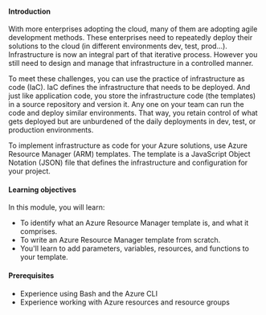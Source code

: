 #### Introduction

With more enterprises adopting the cloud, many of them are adopting agile development methods. These enterprises need to repeatedly deploy their solutions to the cloud (in different environments dev, test, prod...). Infrastructure is now an integral part of that iterative process. However you still need to design and manage that infrastructure in a controlled manner.

To meet these challenges, you can use the practice of infrastructure as code (IaC). IaC defines the infrastructure that needs to be deployed. And just like application code, you store the infrastructure code (the templates) in a source repository and version it. Any one on your team can run the code and deploy similar environments. That way, you retain control of what gets deployed but are unburdened of the daily deployments in dev, test, or production environments.

To implement infrastructure as code for your Azure solutions, use Azure Resource Manager (ARM) templates. The template is a JavaScript Object Notation (JSON) file that defines the infrastructure and configuration for your project.

#### Learning objectives

In this module, you will learn:

- To identify what an Azure Resource Manager template is, and what it comprises.
- To write an Azure Resource Manager template from scratch.
- You'll learn to add parameters, variables, resources, and functions to your template.

#### Prerequisites

- Experience using Bash and the Azure CLI
- Experience working with Azure resources and resource groups
